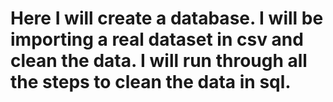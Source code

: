 # Here I will create a database. I will be importing a real dataset in csv and clean the data. I will run through all the steps to clean the data in sql. 